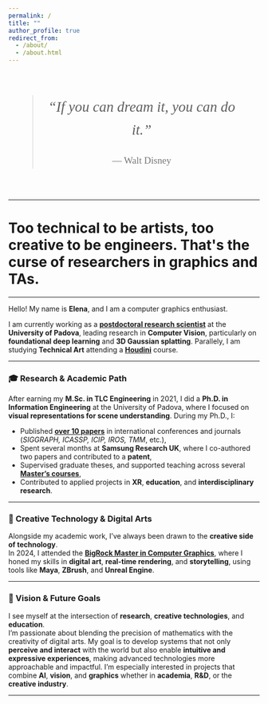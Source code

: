 ```yaml
---
permalink: /
title: ""
author_profile: true
redirect_from: 
  - /about/
  - /about.html
---
```


<div class="quote-page">
  <blockquote>
    “If you can dream it, you can do it.”
    <footer>— Walt Disney</footer>
  </blockquote>
</div>

---

<!--style>
.profile-container {
  float: left;
  margin-right: 30px;
  text-align: center;
  width: 150px;
}

.profile-pic {
  border-radius: 50%;
  width: 120px;
  height: 120px;
  object-fit: cover;
  margin-bottom: 10px;
  box-shadow: 0 0 5px rgba(0,0,0,0.1);
}

.social-icons-custom a {
  font-size: 1.1rem;
  margin: 0 6px;
  color: #555;
  text-decoration: none;
}

social-icons a:hover {
  color: #000;
}
</style>


<div class="profile-container">
  <img src="/images/bio-photo.jpg" class="profile-pic" alt="Elena Camuffo">
  
  <div class="social-icons-custom">
    <a href="https://github.com/elenacamuffo" target="_blank"><i class="fab fa-github"></i></a>
    <a href="https://scholar.google.com/citations?user=XXXXX" target="_blank"><i class="ai ai-google-scholar"></i></a>
    <a href="https://linkedin.com/in/yourprofile" target="_blank"><i class="fab fa-linkedin"></i></a>
  </div>
</div-->

<style>
  .quote-page {
  display: flex;
  justify-content: center;
  align-items: center;
  padding: 3rem;
  text-align: center;
  font-size: 1.8rem;
  font-style: italic;
  font-family: Georgia, serif;
}

.quote-page blockquote {
  max-width: 800px;
  margin: 0 auto;
  line-height: 1.6;
}

.quote-page footer {
  margin-top: 1.5rem;
  font-size: 1.2rem;
  font-style: normal;
  color: #777;
}
</style>

# Too technical to be artists, too creative to be engineers. That's the curse of researchers in graphics and TAs.


---

Hello! My name is **Elena**, and I am a computer graphics enthusiast.

I am currently working as a [**postdoctoral research scientist**](https://medialab.dei.unipd.it/members/elena-camuffo/) at the **University of Padova**, leading research in **Computer Vision**, particularly on **foundational deep learning** and **3D Gaussian splatting**.
Parallely, I am studying **Technical Art** attending a [**Houdini**](projects) course.

---

### 🎓 Research & Academic Path

After earning my **M.Sc. in TLC Engineering** in 2021, I did a **Ph.D. in Information Engineering** at the University of Padova, where I focused on **visual representations for scene understanding**.
During my Ph.D., I:

- Published [**over 10 papers**](publications) in international conferences and journals  
(*SIGGRAPH, ICASSP, ICIP, IROS, TMM*, etc.),
- Spent several months at **Samsung Research UK**, where I co-authored two papers and contributed to a **patent**,
- Supervised graduate theses, and supported teaching across several [**Master’s courses**](publications),
- Contributed to applied projects in **XR**, **education**, and **interdisciplinary research**.

---

### 🎨 Creative Technology & Digital Arts

Alongside my academic work, I’ve always been drawn to the **creative side of technology**.  
In 2024, I attended the [**BigRock Master in Computer Graphics**](portfolio), where I honed my skills in **digital art**, **real-time rendering**, and **storytelling**, using tools like **Maya**, **ZBrush**, and **Unreal Engine**.

---

### 🚀 Vision & Future Goals

I see myself at the intersection of **research**, **creative technologies**, and **education**.  
I’m passionate about blending the precision of mathematics with the creativity of digital arts. 
My goal is to develop systems that not only **perceive and interact** with the world but also enable **intuitive and expressive experiences**, making advanced technologies more approachable and impactful. I’m especially interested in projects that combine **AI**, **vision**, and **graphics** whether in **academia**, **R&D**, or the **creative industry**.

---